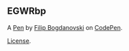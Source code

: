 EGWRbp
------


A [Pen](https://codepen.io/eonbre/pen/EGWRbp) by [Filip Bogdanovski](https://codepen.io/eonbre) on [CodePen](https://codepen.io).

[License](https://codepen.io/eonbre/pen/EGWRbp/license).